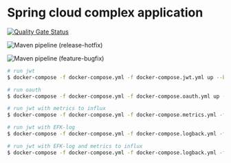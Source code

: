# Spring cloud complex application

[![Quality Gate Status](https://sonarcloud.io/api/project_badges/measure?project=shermende_dev.shermende.spring-cloud&metric=alert_status)](https://sonarcloud.io/dashboard?id=shermende_dev.shermende.spring-cloud)

![Maven pipeline (release-hotfix)](https://github.com/shermende/dev.shermende.spring-cloud/workflows/Maven%20pipeline%20(release-hotfix)/badge.svg)

![Maven pipeline (feature-bugfix)](https://github.com/shermende/dev.shermende.spring-cloud/workflows/Maven%20pipeline%20(feature-bugfix)/badge.svg)

```bash
# run jwt
$ docker-compose -f docker-compose.yml -f docker-compose.jwt.yml up --build -d
```

```bash
# run oauth
$ docker-compose -f docker-compose.yml -f docker-compose.oauth.yml up --build -d
```

```bash
# run jwt with metrics to influx
$ docker-compose -f docker-compose.yml -f docker-compose.metrics.yml -f docker-compose.jwt.yml up --build -d
```

```bash
# run jwt with EFK-log 
$ docker-compose -f docker-compose.yml -f docker-compose.logback.yml -f docker-compose.jwt.yml up --build -d
```

```bash
# run jwt with EFK-log and metrics to influx 
$ docker-compose -f docker-compose.yml -f docker-compose.logback.yml -f docker-compose.metrics.yml -f docker-compose.jwt.yml up --build -d
```